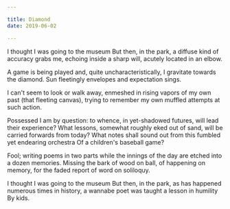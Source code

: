 ```yaml
---

title: Diamond
date: 2019-06-02

---
```

I thought I was going to the museum
But then, in the park,
a diffuse kind of accuracy grabs me,
echoing inside a sharp will, acutely located in an elbow.

A game is being played and, quite uncharacteristically,
I gravitate towards the diamond.
Sun fleetingly envelopes and
expectation sings.

I can't seem to look or walk away,
enmeshed in rising vapors of my own past
(that fleeting canvas),
trying to remember my own muffled attempts at such action.

Possessed I am by question: to whence, in yet-shadowed futures, will lead their experience? What lessons, somewhat roughly eked out of sand, will be carried forwards from today?
What notes shall sound out from this fumbled yet endearing
orchestra
Of a children's baseball game?

Fool; writing poems in two parts
while the innings of the day are etched into a dozen memories.
Missing the bark of wood on ball, of happening on memory,
for the faded report of word on soliloquy.

I thought I was going to the museum
But then, in the park,
as has happened numerous times in history,
a wannabe poet was taught a lesson in humility
By kids.
